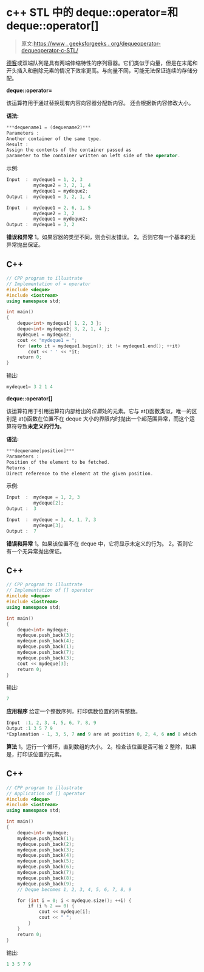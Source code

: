 # c++ STL 中的 deque::operator=和 deque::operator[]

> 原文:[https://www . geeksforgeeks . org/dequeoperator-dequeoperator-c-STL/](https://www.geeksforgeeks.org/dequeoperator-dequeoperator-c-stl/)

[德客](https://www.geeksforgeeks.org/deque-cpp-stl/)或双端队列是具有两端伸缩特性的序列容器。它们类似于向量，但是在末尾和开头插入和删除元素的情况下效率更高。与向量不同，可能无法保证连续的存储分配。

**deque::operator=**

该运算符用于通过替换现有内容向容器分配新内容。
还会根据新内容修改大小。

**语法:**

```cpp
***dequename1 = (dequename2)***
Parameters :
Another container of the same type.
Result :
Assign the contents of the container passed as 
parameter to the container written on left side of the operator.
```

示例:

```cpp
Input  :  mydeque1 = 1, 2, 3
          mydeque2 = 3, 2, 1, 4
          mydeque1 = mydeque2;
Output :  mydeque1 = 3, 2, 1, 4

Input  :  mydeque1 = 2, 6, 1, 5
          mydeque2 = 3, 2
          mydeque1 = mydeque2;
Output :  mydeque1 = 3, 2
```

**错误和异常**
1。如果容器的类型不同，则会引发错误。
2。否则它有一个基本的无异常抛出保证。

## C++

```cpp
// CPP program to illustrate
// Implementation of = operator
#include <deque>
#include <iostream>
using namespace std;

int main()
{
    deque<int> mydeque1{ 1, 2, 3 };
    deque<int> mydeque2{ 3, 2, 1, 4 };
    mydeque1 = mydeque2;
    cout << "mydeque1 = ";
    for (auto it = mydeque1.begin(); it != mydeque1.end(); ++it)
        cout << ' ' << *it;
    return 0;
}
```

输出:

```cpp
mydeque1= 3 2 1 4
```

**deque::operator[]**

该运算符用于引用运算符内部给出的*位置*处的元素。它与 at()函数类似，唯一的区别是 at()函数在位置不在 deque 大小的界限内时抛出一个超范围异常，而这个运算符导致**未定义的行为**。

**语法:**

```cpp
***dequename[position]***
Parameters :
Position of the element to be fetched.
Returns :
Direct reference to the element at the given position.
```

示例:

```cpp
Input  :  mydeque = 1, 2, 3
          mydeque[2];
Output :  3

Input  :  mydeque = 3, 4, 1, 7, 3
          mydeque[3];
Output :  7
```

**错误和异常**
1。如果该位置不在 deque 中，它将显示未定义的行为。
2。否则它有一个无异常抛出保证。

## C++

```cpp
// CPP program to illustrate
// Implementation of [] operator
#include <deque>
#include <iostream>
using namespace std;

int main()
{
    deque<int> mydeque;
    mydeque.push_back(3);
    mydeque.push_back(4);
    mydeque.push_back(1);
    mydeque.push_back(7);
    mydeque.push_back(3);
    cout << mydeque[3];
    return 0;
}
```

输出:

```cpp
7
```

**应用程序**
给定一个整数序列，打印偶数位置的所有整数。

```cpp
Input  :1, 2, 3, 4, 5, 6, 7, 8, 9
Output :1 3 5 7 9
*Explanation - 1, 3, 5, 7 and 9 are at position 0, 2, 4, 6 and 8 which are even*
```

**算法**
1。运行一个循环，直到数组的大小。
2。检查该位置是否可被 2 整除，如果是，打印该位置的元素。

## C++

```cpp
// CPP program to illustrate
// Application of [] operator
#include <deque>
#include <iostream>
using namespace std;

int main()
{
    deque<int> mydeque;
    mydeque.push_back(1);
    mydeque.push_back(2);
    mydeque.push_back(3);
    mydeque.push_back(4);
    mydeque.push_back(5);
    mydeque.push_back(6);
    mydeque.push_back(7);
    mydeque.push_back(8);
    mydeque.push_back(9);
    // Deque becomes 1, 2, 3, 4, 5, 6, 7, 8, 9

    for (int i = 0; i < mydeque.size(); ++i) {
        if (i % 2 == 0) {
            cout << mydeque[i];
            cout << " ";
        }
    }
    return 0;
}
```

输出:

```cpp
1 3 5 7 9
```